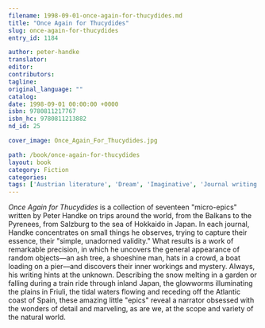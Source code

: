 ```yaml
---
filename: 1998-09-01-once-again-for-thucydides.md
title: "Once Again for Thucydides"
slug: once-again-for-thucydides
entry_id: 1184

author: peter-handke
translator: 
editor: 
contributors: 
tagline: 
original_language: ""
catalog: 
date: 1998-09-01 00:00:00 +0000 
isbn: 9780811217767
isbn_hc: 9780811213882
nd_id: 25

cover_image: Once_Again_For_Thucydides.jpg

path: /book/once-again-for-thucydides
layout: book
category: Fiction
categories: 
tags: ['Austrian literature', 'Dream', 'Imaginative', 'Journal writing', 'Micro-epics', 'Modern literature', 'Nature']
---
```

*Once Again for Thucydides* is a collection of seventeen "micro-epics" written by Peter Handke on trips around the world, from the Balkans to the Pyrenees, from Salzburg to the sea of Hokkaido in Japan. In each journal, Handke concentrates on small things he observes, trying to capture their essence, their "simple, unadorned validity." What results is a work of remarkable precision, in which he uncovers the general appearance of random objects––an ash tree, a shoeshine man, hats in a crowd, a boat loading on a pier––and discovers their inner workings and mystery. Always, his writing hints at the unknown. Describing the snow melting in a garden or falling during a train ride through inland Japan, the glowworms illuminating the plains in Friuli, the tidal waters flowing and receding off the Atlantic coast of Spain, these amazing little "epics" reveal a narrator obsessed with the wonders of detail and marveling, as are we, at the scope and variety of the natural world.





